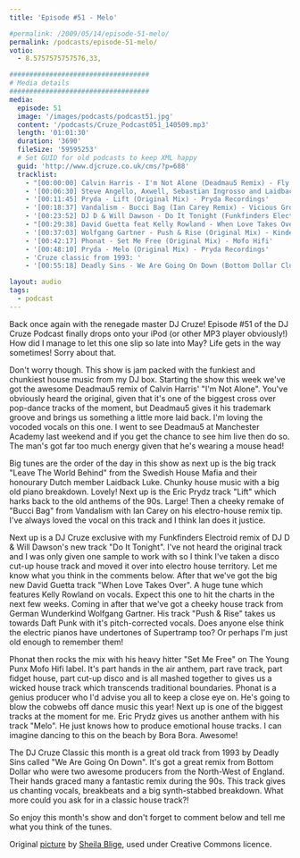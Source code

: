 ```yaml
---
title: 'Episode #51 - Melo'

#permalink: /2009/05/14/episode-51-melo/
permalink: /podcasts/episode-51-melo/
votio:
  - 8.5757575757576,33,

###################################
# Media details
###################################
media:
  episode: 51
  image: '/images/podcasts/podcast51.jpg'
  content: '/podcasts/Cruze_Podcast051_140509.mp3'
  length: '01:01:30'
  duration: '3690'
  fileSize: '59595253'
  # Set GUID for old podcasts to keep XML happy
  guid: 'http://www.djcruze.co.uk/cms/?p=688'
  tracklist:
    - "[00:00:00] Calvin Harris - I'm Not Alone (Deadmau5 Remix) - Fly Eye Records"
    - '[00:06:30] Steve Angello, Axwell, Sebastian Ingrosso and Laidback Luke - Leave The World Behind (Original Mix) - Axtone Records'
    - '[00:11:45] Pryda - Lift (Original Mix) - Pryda Recordings'
    - '[00:18:37] Vandalism - Bucci Bag (Ian Carey Remix) - Vicious Grooves'
    - '[00:23:52] DJ D & Will Dawson - Do It Tonight (Funkfinders Electroid Remix) - Metrogroove Records'
    - "[00:29:38] David Guetta feat Kelly Rowland - When Love Takes Over (Electro Extended Mix) - F*** Me I'm Famous"
    - '[00:37:03] Wolfgang Gartner - Push & Rise (Original Mix) - Kindergarten'
    - '[00:42:17] Phonat - Set Me Free (Original Mix) - Mofo Hifi'
    - '[00:48:10] Pryda - Melo (Original Mix) - Pryda Recordings'
    - 'Cruze classic from 1993: '
    - '[00:55:18] Deadly Sins - We Are Going On Down (Bottom Dollar Club Mix) - Ffrreedom'

layout: audio
tags:
  - podcast
---
```


Back once again with the renegade master DJ Cruze! Episode #51 of the DJ Cruze Podcast finally drops onto your iPod (or other MP3 player obviously!) How did I manage to let this one slip so late into May? Life gets in the way sometimes! Sorry about that.

Don't worry though. This show is jam packed with the funkiest and chunkiest house music from my DJ box. Starting the show this week we've got the awesome Deadmau5 remix of Calvin Harris' "I'm Not Alone". You've obviously heard the original, given that it's one of the biggest cross over pop-dance tracks of the moment, but Deadmau5 gives it his trademark groove and brings us something a little more laid back. I'm loving the vocoded vocals on this one. I went to see Deadmau5 at Manchester Academy last weekend and if you get the chance to see him live then do so. The man's got far too much energy given that he's wearing a mouse head!

Big tunes are the order of the day in this show as next up is the big track "Leave The World Behind" from the Swedish House Mafia and their honourary Dutch member Laidback Luke. Chunky house music with a big old piano breakdown. Lovely! Next up is the Eric Prydz track "Lift" which harks back to the old anthems of the 90s. Large! Then a cheeky remake of "Bucci Bag" from Vandalism with Ian Carey on his electro-house remix tip. I've always loved the vocal on this track and I think Ian does it justice.

Next up is a DJ Cruze exclusive with my Funkfinders Electroid remix of DJ D & Will Dawson's new track "Do It Tonight". I've not heard the original track and I was only given one sample to work with so I think I've taken a disco cut-up house track and moved it over into electro house territory. Let me know what you think in the comments below. After that we've got the big new David Guetta track "When Love Takes Over". A huge tune which features Kelly Rowland on vocals. Expect this one to hit the charts in the next few weeks. Coming in after that we've got a cheeky house track from German Wunderkind Wolfgang Gartner. His track "Push & Rise" takes us towards Daft Punk with it's pitch-corrected vocals. Does anyone else think the electric pianos have undertones of Supertramp too? Or perhaps I'm just old enough to remember them!

Phonat then rocks the mix with his heavy hitter "Set Me Free" on The Young Punx Mofo Hifi label. It's part hands in the air anthem, part rave track, part fidget house, part cut-up disco and is all mashed together to gives us a wicked house track which transcends traditional boundaries. Phonat is a genius producer who I'd advise you all to keep a close eye on. He's going to blow the cobwebs off dance music this year! Next up is one of the biggest tracks at the moment for me. Eric Prydz gives us another anthem with his track "Melo". He just knows how to produce emotional house tracks. I can imagine dancing to this on the beach by Bora Bora. Awesome!

The DJ Cruze Classic this month is a great old track from 1993 by Deadly Sins called "We Are Going On Down". It's got a great remix from Bottom Dollar who were two awesome producers from the North-West of England. Their hands graced many a fantastic remix during the 90s. This track gives us chanting vocals, breakbeats and a big synth-stabbed breakdown. What more could you ask for in a classic house track?!

So enjoy this month's show and don't forget to comment below and tell me what you think of the tunes.

Original [picture][4] by [Sheila Blige][5], used under Creative Commons licence.

[1]: http://www.djcruze.co.uk/cms/wp-content/uploads/2009/05/podcast51.jpg
[2]: http://www.djcruze.co.uk/cms/wp-content/DownloadButton.gif
[3]: http://www.djcruzeaudio.co.uk/podcasts/Cruze_Podcast051_140509.mp3
[4]: http://www.flickr.com/photos/sheila_blige/3055725835/
[5]: http://www.flickr.com/photos/sheila_blige/
